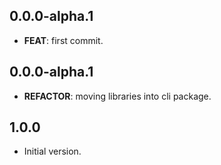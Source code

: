## 0.0.0-alpha.1

 - **FEAT**: first commit.

## 0.0.0-alpha.1

 - **REFACTOR**: moving libraries into cli package.

## 1.0.0

- Initial version.
